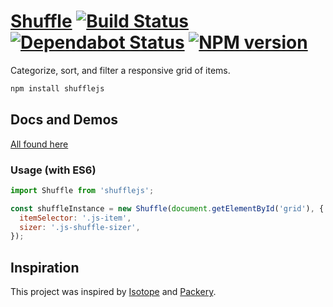 # [Shuffle][homepage] [![Build Status][travis-img]][travis-url] [![Dependabot Status][dependabot-img]][dependabot-url] [![NPM version][npm-img]][npm-url]

Categorize, sort, and filter a responsive grid of items.

```bash
npm install shufflejs
```

## Docs and Demos

[All found here][homepage]

### Usage (with ES6)

```js
import Shuffle from 'shufflejs';

const shuffleInstance = new Shuffle(document.getElementById('grid'), {
  itemSelector: '.js-item',
  sizer: '.js-shuffle-sizer',
});
```

## Inspiration

This project was inspired by [Isotope](http://isotope.metafizzy.co/) and [Packery](http://packery.metafizzy.co/).

[homepage]: https://vestride.github.io/Shuffle/
[travis-url]: https://travis-ci.com/Vestride/Shuffle
[travis-img]: https://travis-ci.com/Vestride/Shuffle.svg?branch=main
[npm-url]: https://www.npmjs.com/package/shufflejs
[npm-img]: https://img.shields.io/npm/v/shufflejs.svg
[dependabot-url]: https://docs.github.com/en/code-security/supply-chain-security/managing-vulnerabilities-in-your-projects-dependencies/configuring-dependabot-security-updates
[dependabot-img]: https://img.shields.io/badge/Dependabot-enabled-blue.svg
